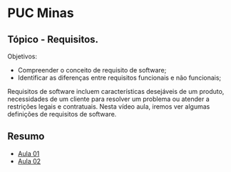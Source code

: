 # PUC Minas

## Tópico - Requisitos. 

Objetivos:
  - Compreender o conceito de requisito de software;
  - Identificar as diferenças entre requisitos funcionais e não funcionais;

Requisitos de software incluem características desejáveis de um produto, necessidades de um cliente para resolver um problema ou atender a restrições legais e contratuais. Nesta vídeo aula, iremos ver algumas definições de requisitos de software.

## Resumo
  - [Aula 01](./aula-01/readme.md)
  - [Aula 02](./aula-02/readme.md)